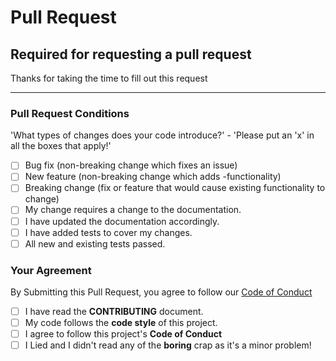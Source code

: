 # Pull Request

## Required for requesting a pull request

Thanks for taking the time to fill out this request

---  

### Pull Request Conditions

'What types of changes does your code introduce?' - 'Please put an 'x' in all the boxes that apply!'

- [ ] Bug fix (non-breaking change which fixes an issue)
- [ ] New feature (non-breaking change which adds -functionality)
- [ ] Breaking change (fix or feature that would cause existing functionality to change)
- [ ] My change requires a change to the documentation.
- [ ] I have updated the documentation accordingly.
- [ ] I have added tests to cover my changes.
- [ ] All new and existing tests passed.
  
### Your Agreement

By Submitting this Pull Request, you agree to follow our [Code of Conduct](./CODE_OF_CONDUCT.md)

- [ ] I have read the **CONTRIBUTING** document.
- [ ] My code follows the **code style** of this project.
- [ ] I agree to follow this project's **Code of Conduct**
- [ ] I Lied and I didn't read any of the **boring** crap as it's a minor problem!

